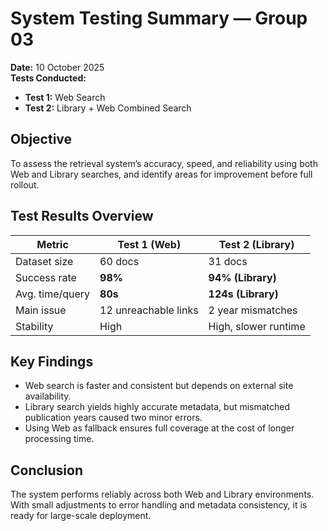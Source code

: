 # System Testing Summary — Group 03

**Date:** 10 October 2025  
**Tests Conducted:**  

- **Test 1:** Web Search  
- **Test 2:** Library + Web Combined Search  

## Objective
To assess the retrieval system’s accuracy, speed, and reliability using both Web and Library searches, and identify areas for improvement before full rollout.

## Test Results Overview

| Metric | Test 1 (Web) | Test 2 (Library) |
|--------|---------------|-------------------------|
| Dataset size | 60 docs | 31 docs |
| Success rate | **98%** | **94% (Library)** |
| Avg. time/query | **80s** | **124s (Library)** |
| Main issue | 12 unreachable links | 2 year mismatches |
| Stability | High | High, slower runtime |

## Key Findings
- Web search is faster and consistent but depends on external site availability.  
- Library search yields highly accurate metadata, but mismatched publication years caused two minor errors.  
- Using Web as fallback ensures full coverage at the cost of longer processing time.

## Conclusion
The system performs reliably across both Web and Library environments.  
With small adjustments to error handling and metadata consistency, it is ready for large-scale deployment.